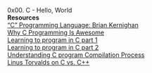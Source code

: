 0x00. C - Hello, World </br>
**Resources** </br>
[“C” Programming Language: Brian Kernighan](https://www.youtube.com/watch?v=de2Hsvxaf8M) </br>
[Why C Programming Is Awesome](https://www.youtube.com/watch?v=smGalmxPVYc) </br>
[Learning to program in C part 1](https://www.youtube.com/watch?v=rk2fK2IIiiQ) </br>
[Learning to program in C part 2](https://www.youtube.com/watch?v=FwpP_MsZWnU) </br>
[Understanding C program Compilation Process](https://www.youtube.com/watch?v=VDslRumKvRA) </br>
[Linus Torvalds on C vs. C++](http://harmful.cat-v.org/software/c++/linus) </br>

